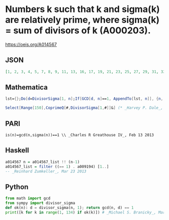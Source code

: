 # Numbers k such that k and sigma\(k\) are relatively prime, where sigma\(k\) \= sum of divisors of k \(A000203\)\.
https://oeis.org/A014567
## JSON
```JSON
[1, 2, 3, 4, 5, 7, 8, 9, 11, 13, 16, 17, 19, 21, 23, 25, 27, 29, 31, 32, 35, 36, 37, 39, 41, 43, 47, 49, 50, 53, 55, 57, 59, 61, 63, 64, 65, 67, 71, 73, 75, 77, 79, 81, 83, 85, 89, 93, 97, 98, 100, 101, 103, 107, 109, 111, 113, 115, 119, 121, 125, 127, 128, 129, 131, 133]
```
## Mathematica
```Mathematica
lst={};Do[d=DivisorSigma[1, n];If[GCD[d, n]==1, AppendTo[lst, n]], {n, 6!}];lst (* _Vladimir Joseph Stephan Orlovsky_, Sep 01 2008 *)
```
```Mathematica
Select[Range[150],CoprimeQ[#,DivisorSigma[1,#]]&] (* _Harvey P. Dale_, Jan 23 2015 *)
```
## PARI
```PARI
is(n)=gcd(n,sigma(n))==1 \\ _Charles R Greathouse IV_, Feb 13 2013
```
## Haskell
```Haskell
a014567 n = a014567_list !! (n-1)
a014567_list = filter ((== 1) . a009194) [1..]
-- _Reinhard Zumkeller_, Mar 23 2013
```
## Python
```Python
from math import gcd
from sympy import divisor_sigma
def ok(n): d = divisor_sigma(n, 1); return gcd(n, d) == 1
print([k for k in range(1, 134) if ok(k)]) # _Michael S. Branicky_, Mar 28 2022
```

